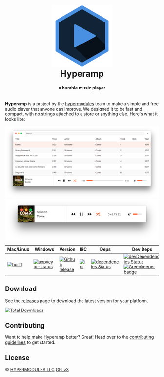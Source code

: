 <h1 align="center">
  <br>
  <a href="https://hypermodul.es">
    <img src="./docs/hyperamp-icon.png" alt="Hyperamp" width="200">
  </a>
  <br>
  Hyperamp
</h1>

<h4 align="center">
  a humble music player
  <br>
  <br>
</h4>

**Hyperamp** is a project by the [hypermodules](https://hypermodul.es/) team to make a simple and free audio player that anyone can improve. We designed it to be fast and compact, with no strings attached to a store or anything else. Here's what it looks like:

<div align="center">

![](docs/screenshot.png)
![](docs/screenshot-2.png)

</div>

Mac/Linux | Windows | Version | IRC | Deps | Dev Deps
--------- | ------- | ------- | --- | ---- | --------
[![build][build-img]][build-url] | [![appveyor-status][appveyor-img]][appveyor-url] |  [![Github release][release-version-img]][release-url] | [![irc][irc-img]][irc-url] | [![dependencies Status](https://david-dm.org/hypermodules/hyperamp/status.svg)](https://david-dm.org/hypermodules/hyperamp) | [![devDependencies Status](https://david-dm.org/hypermodules/hyperamp/dev-status.svg)](https://david-dm.org/hypermodules/hyperamp?type=dev) [![Greenkeeper badge](https://badges.greenkeeper.io/hypermodules/hyperamp.svg)](https://greenkeeper.io/)

## Download

See the [releases][release-url] page to download the latest version for your platform.

[![Total Downloads][release-downloads-img]][release-url]

## Contributing

Want to help make Hyperamp better? Great! Head over to the [contributing guidelines](CONTRIBUTING.md) to get started.

## License

© [HYPERMODULES LLC](https://hypermodul.es)
[GPLv3](LICENSE.md)

[stability-img]: https://img.shields.io/badge/stability-experimental-orange.svg
[stability-url]: https://nodejs.org/api/documentation.html#documentation_stability_index
[build-img]: https://img.shields.io/travis/hypermodules/hyperamp/master.svg
[build-url]: https://travis-ci.org/hypermodules/hyperamp
[standard-img]: https://img.shields.io/badge/code%20style-standard-brightgreen.svg
[standard-url]: https://github.com/feross/standard
[appveyor-img]: https://ci.appveyor.com/api/projects/status/so74ca9bg452qpny/branch/master?svg=true
[appveyor-url]: https://ci.appveyor.com/project/bcomnes/hyperamp/branch/master
[irc-url]: https://www.irccloud.com/invite?channel=%23hypermodules&amp;hostname=irc.freenode.net&amp;port=6697&amp;ssl=1
[irc-img]: https://img.shields.io/badge/freenode-%23hypermodules-1e72ff.svg
[release-version-img]: https://img.shields.io/github/release/hypermodules/hyperamp.svg
[release-downloads-img]: https://img.shields.io/github/downloads/hypermodules/hyperamp/total.svg
[release-url]: https://github.com/hypermodules/hyperamp/releases/latest

